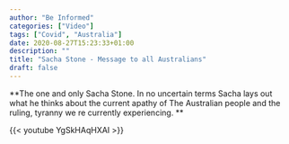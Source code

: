 ```yaml
---
author: "Be Informed"
categories: ["Video"]
tags: ["Covid", "Australia"]
date: 2020-08-27T15:23:33+01:00
description: ""
title: "Sacha Stone - Message to all Australians"
draft: false
---
```


**The one and only Sacha Stone. In no uncertain terms Sacha lays out what he thinks about the current apathy of The Australian people and the ruling, tyranny we re currently experiencing. **

{{< youtube YgSkHAqHXAI >}}